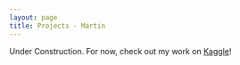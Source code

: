 ```yaml
---
layout: page
title: Projects - Martin
---
```


Under Construction. For now, check out my work on [Kaggle](https://www.kaggle.com/smartyn)!
